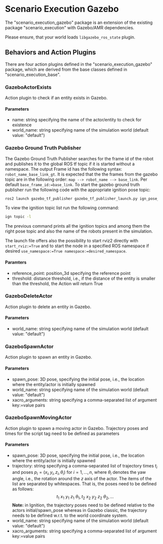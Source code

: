 # Scenario Execution Gazebo

The "scenario_execution_gazebo" package is an extension of the existing package "scenario_execution" with Gazebo/AMR dependencies.

Please ensure, that your world loads `libgazebo_ros_state` plugin.

## Behaviors and Action Plugins

There are four action plugins defined in the "scenario_execution_gazebo" package, which are derived from the base classes defined in "scenario_execution_base".

### GazeboActorExists

Action plugin to check if an entity exists in Gazebo.

#### Parameters
- name: string specifying the name of the actor/entity to check for existence
- world_name: string specifying name of the simulation world (default value: "default")

### Gazebo Ground Truth Publisher

The Gazebo Ground Truth Publisher searches for the frame id of the robot and publishes it to the global ROS tf topic if it is started without a namespace. The output Frame id has the following syntax: `robot_name_base_link_gt`. It is expected that the the frames from the gazebo topic are in the following order: `map --> robot_name --> base_link`. Per default `base_frame_id:=base_link`.
To start the gazebo ground truth publisher run the following code with the appropriate ignition pose topic:
```bash
ros2 launch gazebo_tf_publisher gazebo_tf_publisher_launch.py ign_pose_topic:=/world/name/dynamic_pose/info
```

To view the ignition topic list run the following command:
```bash
ign topic -l
```
The previous command prints all the ignition topics and among them the right pose topic and also the name of the robots present in the simulation.

The launch file offers also the possibility to start rviz2 directly with `start_rviz:=True` and to start the node in a specified ROS namespace if desired `use_namespace:=True namespace:=desired_namespace`.

#### Paramters

- reference_point: position_3d specifying the reference point
- threshold: distance threshold, i.e., if the distance of the entity is smaller than the threshold, the Action will return True

### GazeboDeleteActor

Action plugin to delete an entity in Gazebo.


#### Parameters <!-- markdownlint-disable-line no-duplicate-heading -->
- world_name: string specifying name of the simulation world (default value: "default")

### GazeboSpawnActor

Action plugin to spawn an entity in Gazebo.

#### Parameters <!-- markdownlint-disable-line no-duplicate-heading -->
- spawn_pose: 3D pose, specifying the initial pose, i.e., the location where the entity/actor is initially spawned
- world_name: string specifying name of the simulation world (default value: "default")
- xacro_arguments: string specifying a comma-separated list of argument key:=value pairs


### GazeboSpawnMovingActor

Action plugin to spawn a moving actor in Gazebo. Trajectory poses and times for the script tag need to
be defined as parameters

#### Parameters <!-- markdownlint-disable-line no-duplicate-heading -->
- spawn_pose: 3D pose, specifying the initial pose, i.e., the location where the entity/actor is initially spawned
- trajectory: string specifying a comma-separated list of trajectory times $t_{i}$ and poses $p_{i}=(x_{i}, y_{i}, z_{i}, \theta_{i})$ for $i=1, \ldots, n$, where $\theta_{i}$ denotes the yaw angle, i.e., the rotation around the $z$ axis of the actor. The items of the list are separated by whitespaces.
That is, the poses need to be defined as follows: $$t_{1} \ x_{1} \ y_{1} \ z_{1} \ \theta_{1}, t_{2} \ x_{2} \ y_{2} \ z_{2} \ \theta_{2}, \ldots$$ **Note:** in Ignition, the trajectory poses need to be defined relative to the actors initial/spawn_pose whereas in Gazebo classic, the trajectory needs to be defined w.r.t. to the world coordinate system.
- world_name: string specifying name of the simulation world (default value: "default")
- xacro_arguments: string specifying a comma-separated list of argument key:=value pairs
